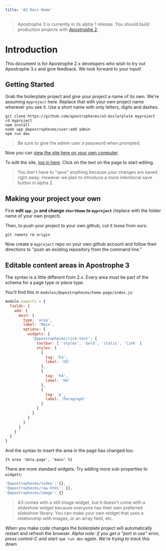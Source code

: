 ```yaml
---
title: 'A3 Docs Home'
---
```


> Apostrophe 3 is currently in its alpha 1 release. You should build production projects with [Apostrophe 2](https://docs.apostrophecms.org).

# Introduction

This document is for Apostrophe 2.x developers who wish to try out Apostrophe 3.x and give feedback. We look forward to your input!

## Getting Started

Grab the boilerplate project and give your project a name of its own. We're assuming `myproject` here. Replace that with your own project name wherever you see it. Use a short name with only letters, digits and dashes.

```
git clone https://github.com/apostrophecms/a3-boilerplate myproject
cd myproject
npm install
node app @apostrophecms/user:add admin
npm run dev
```

> Be sure to give the admin user a password when prompted.

Now you can [view the site here on your own computer](http://localhost:3000).

To edit the site, [log in here](http://localhost:3000/login). Click on the text on the page to start editing.

> You don't have to "save" anything because your changes are saved right away. However we plan to introduce a more intentional save button in alpha 2.

## Making your project your own

First **edit `app.js` and change `shortName` to `myproject`** (replace with the folder name of your own project).

Then, to push your project to your own github, cut it loose from ours:

```
git remote rm origin
```

Now create a `myproject` repo on your own github account and follow their directions to "push an existing repository from the command line."

## Editable content areas in Apostrophe 3

The syntax is a little different from 2.x. Every area must be part of the schema for a page type or piece type.

You'll find this in `modules/@apostrophecms/home-page/index.js`:

```javascript
module.exports = {
  fields: {
    add: {
      main: {
        type: 'area',
        label: 'Main',
        options: {
          widgets: {
            '@apostrophecms/rich-text': {
              toolbar: [ 'styles', 'bold', 'italic', 'link' ]
              styles: [
                {
                  tag: 'h3',
                  label: 'H3'
                },
                {
                  tag: 'h4',
                  label: 'H4'
                },
                {
                  tag: 'p',
                  label: 'Paragraph'
                }
              ]
            }
          }
        }
      }
    }
  }
}
```

And the syntax to insert the area in the page has changed too:

```
{% area 'data.page', 'main' %}
```

There are more standard widgets. Try adding more sub-properties to `widgets`:

```javascript
'@apostrophecms/video': {},
'@apostrophecms/raw-html': {},
'@apostrophecms/image': {}
```

> A3 comes with a still image widget, but it doesn't come with a slideshow widget because everyone has their own preferred slideshow library. You can make your own widget that uses a relationship with images, or an array field, etc.

When you make code changes the boilerplate project will automatically restart and refresh the browser. *Alpha note: if you get a "port in use" error, press control-C and start `npm run dev` again. We're trying to track this down.* 

